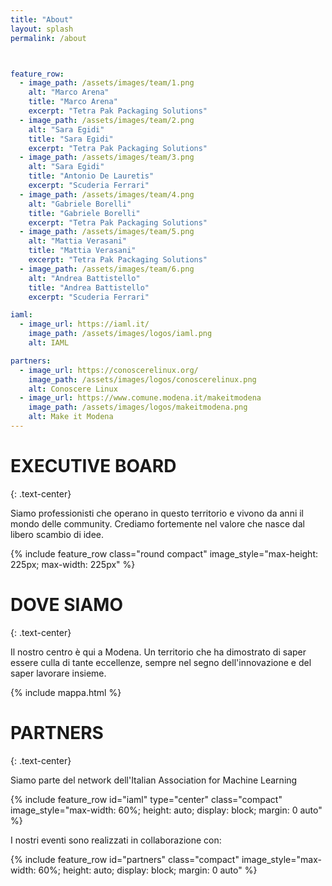 ```yaml
---
title: "About"
layout: splash
permalink: /about



feature_row:
  - image_path: /assets/images/team/1.png
    alt: "Marco Arena"
    title: "Marco Arena"
    excerpt: "Tetra Pak Packaging Solutions"
  - image_path: /assets/images/team/2.png
    alt: "Sara Egidi"
    title: "Sara Egidi"
    excerpt: "Tetra Pak Packaging Solutions"
  - image_path: /assets/images/team/3.png
    alt: "Sara Egidi"
    title: "Antonio De Lauretis"
    excerpt: "Scuderia Ferrari"
  - image_path: /assets/images/team/4.png
    alt: "Gabriele Borelli"
    title: "Gabriele Borelli"
    excerpt: "Tetra Pak Packaging Solutions"
  - image_path: /assets/images/team/5.png
    alt: "Mattia Verasani"
    title: "Mattia Verasani"
    excerpt: "Tetra Pak Packaging Solutions"
  - image_path: /assets/images/team/6.png
    alt: "Andrea Battistello"
    title: "Andrea Battistello"
    excerpt: "Scuderia Ferrari"

iaml:
  - image_url: https://iaml.it/
    image_path: /assets/images/logos/iaml.png
    alt: IAML

partners:
  - image_url: https://conoscerelinux.org/
    image_path: /assets/images/logos/conoscerelinux.png
    alt: Conoscere Linux
  - image_url: https://www.comune.modena.it/makeitmodena
    image_path: /assets/images/logos/makeitmodena.png
    alt: Make it Modena
---
```


# EXECUTIVE BOARD
{: .text-center}

Siamo professionisti che operano in questo territorio e vivono da anni il mondo delle community. Crediamo fortemente nel valore che nasce dal libero scambio di idee.

{% include feature_row class="round compact" image_style="max-height: 225px; max-width: 225px" %}

# DOVE SIAMO
{: .text-center}

Il nostro centro è qui a Modena. Un territorio che ha dimostrato di saper essere culla di tante eccellenze, sempre nel segno dell'innovazione e del saper lavorare insieme.

{% include mappa.html %}

# PARTNERS
{: .text-center}

Siamo parte del network dell'Italian Association for Machine Learning

{% include feature_row id="iaml" type="center" class="compact" image_style="max-width: 60%; height: auto; display: block; margin: 0 auto" %}

I nostri eventi sono realizzati in collaborazione con:

{% include feature_row id="partners" class="compact" image_style="max-width: 60%; height: auto; display: block; margin: 0 auto" %}